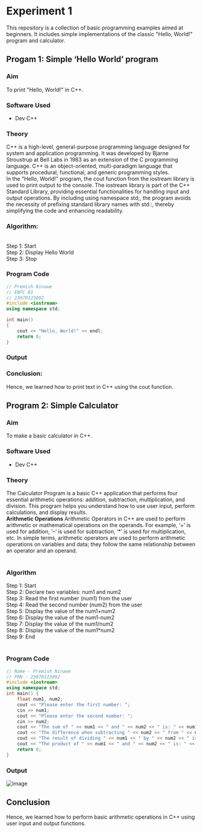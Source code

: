 # Experiment 1
This repository is a collection of basic programming examples aimed at beginners. It includes simple implementations of the classic "Hello, World!" program and calculator.

## Progam 1: Simple ‘Hello World’ program

### Aim
To print "Hello, World!" in C++.

### Software Used
- Dev C++

### Theory
C++ is a high-level, general-purpose programming language designed for system and application programming. It was developed by Bjarne Stroustrup at Bell Labs in 1983 as an extension of the C programming language. C++ is an object-oriented, multi-paradigm language that supports procedural, functional, and generic programming styles.
<br>
In the "Hello, World!" program, the cout function from the iostream library is used to print output to the console. The iostream library is part of the C++ Standard Library, providing essential functionalities for handling input and output operations. By including using namespace std;, the program avoids the necessity of prefixing standard library names with std::, thereby simplifying the code and enhancing readability.
<br>
### Algorithm: 
<br>
Step 1: Start
<br>
Step 2: Display Hello World
<br>
Step 3: Stop
<br>

### Program Code
```cpp
// Premish Ninawe
// ENTC B1
// 23070123092
#include <iostream>
using namespace std;

int main() 
{
    cout << "Hello, World!" << endl; 
    return 0;
}
```

### Output

### Conclusion:
Hence, we learned how to print text in C++ using the cout function.
<br>

## Program 2: Simple Calculator 

### Aim
To make a basic calculator in C++.

### Software Used
- Dev C++

### Theory
The Calculator Program is a basic C++ application that performs four essential arithmetic operations: addition, subtraction, multiplication, and division. This program helps you understand how to use user input, perform calculations, and display results.
<br>
<strong align="left">Arithmetic Operations</strong>
Arithmetic Operators in C++ are used to perform arithmetic or mathematical operations on the operands. For example, ‘+’ is used for addition, ‘–‘ is used for subtraction,  ‘*’ is used for multiplication, etc. In simple terms, arithmetic operators are used to perform arithmetic operations on variables and data; they follow the same relationship between an operator and an operand.
<br>
<br>
### Algorithm
Step 1: Start
<br>
Step 2: Declare two variables: num1 and num2
<br>
Step 3: Read the first number (num1) from the user
<br>
Step 4: Read the second number (num2) from the user
<br>
Step 5: Display the value of the num1+num2
<br>
Step 6: Display the value of the num1-num2
<br>
Step 7: Display the value of the num1/num2
<br>
Step 8: Display the value of the num1*num2
<br>
Step 9: End
<br>
<br>
### Program Code
```cpp
// Name - Premish Ninawe
// PRN - 23070123092
#include <iostream>
using namespace std;
int main() {
    float num1, num2;
    cout << "Please enter the first number: ";
    cin >> num1;
    cout << "Please enter the second number: ";
    cin >> num2;
    cout << "The sum of " << num1 << " and " << num2 << " is: " << num1 + num2 << "\n";
    cout << "The difference when subtracting " << num2 << " from " << num1 << " is: " << num1 - num2 << "\n";
    cout << "The result of dividing " << num1 << " by " << num2 << " is: " << num1 / num2 << "\n";
    cout << "The product of " << num1 << " and " << num2 << " is: " << num1 * num2 << "\n";
    return 0;
}
```

### Output
![image](https://github.com/user-attachments/assets/d672f627-fbbf-47eb-9a8b-8890a0a4d9a2)
<br>
## Conclusion
Hence, we learned how to perform basic arithmetic operations in C++ using user input and output functions.
